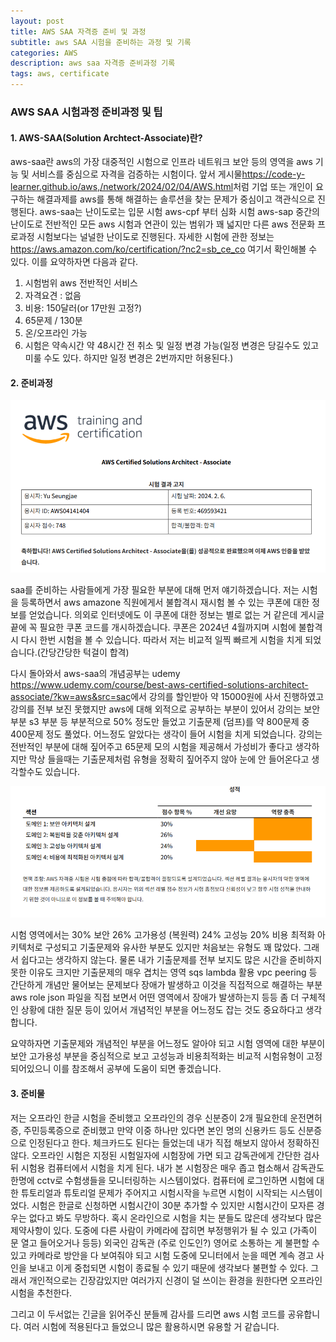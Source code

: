 ```yaml
---
layout: post
title: AWS SAA 자격증 준비 및 과정
subtitle: aws SAA 시험을 준비하는 과정 및 기록
categories: AWS
description: aws saa 자격증 준비과정 기록
tags: aws, certificate
---
```


### **AWS SAA 시험과정 준비과정 및 팁**

#### 1. AWS-SAA(Solution Archtect-Associate)란?

aws-saa란 aws의 가장 대중적인 시험으로 인프라 네트워크 보안 등의 영역을 aws 기능 및 서비스를 중심으로 자격을 검증하는 시험이다. 앞서 게시물<https://code-y-learner.github.io/aws,/network/2024/02/04/AWS.html>처럼 기업 또는 개인이 요구하는 해결과제를 aws를 통해 해결하는 솔루션을 찾는 문제가 중심이고 객관식으로 진행된다.
aws-saa는 난이도로는 입문 시험 aws-cpf 부터 심화 시험 aws-sap 중간의 난이도로  전반적인 모든 aws 시험과 연관이 있는 범위가 꽤 넓지만 다른 aws 전문화 프로과정 시험보다는 널널한 난이도로 진행된다.
자세한 시험에 관한 정보는 <https://aws.amazon.com/ko/certification/?nc2=sb_ce_co> 여기서 확인해볼 수 있다.
이를 요약하자면 다음과 같다.
1. 시험범위 aws 전반적인 서비스
2. 자격요견 : 없음
3. 비용: 150달러(or 17만원 고정?)
4. 65문제 / 130분
5. 온/오프라인 가능
6. 시험은 약속시간 약 48시간 전 취소 및 일정 변경 가능(일정 변경은 당길수도 있고 미룰 수도 있다. 하지만 일정 변경은 2번까지만 허용된다.)

#### 2. 준비과정

![Untitled](/assets/images/2024-02-06-AWS/saa-pass.png)

saa를 준비하는 사람들에게 가장 필요한 부분에 대해 먼저 얘기하겠습니다. 저는 시험을 등록하면서 aws amazone 직원에게서 불합격시 재시험 볼 수 있는 쿠폰에 대한 정보를 얻었습니다. 의외로 인터넷에도 이 쿠폰에 대한 정보는 별로 없는 거 같은데 게시글 끝에 꼭 필요한 쿠폰 코드를 개시하겠습니다. 쿠폰은 2024년 4월까지며 시험에 불합격시 다시 한번 시험을 볼 수 있습니다. 따라서 저는 비교적 일찍 빠르게 시험을 치게 되었습니다.(간당간당한 턱걸이 합격)

다시 돌아와서 aws-saa의 개념공부는 udemy <https://www.udemy.com/course/best-aws-certified-solutions-architect-associate/?kw=aws&src=sac>에서 강의를 할인받아 약 15000원에 사서 진행하였고 강의를 전부 보진 못했지만 aws에 대해 외적으로 공부하는 부분이 있어서 강의는 보안 부분 s3 부분 등 부분적으로 50% 정도만 들었고 기출문제 (덤프)를 약 800문제 중 400문제 정도 풀었다. 어느정도 알았다는 생각이 들어 시험을 치게 되었습니다. 강의는 전반적인 부분에 대해 짚어주고 65문제 모의 시험을 제공해서 가성비가 좋다고 생각하지만 막상 들을때는 기출문제처럼 유형을 정확히 짚어주지 않아 눈에 안 들어온다고 생각할수도 있습니다.

![Untitled](/assets/images/2024-02-06-AWS/saa-pass2.png)

시험 영역에서는 30% 보안 26% 고가용성 (복원력) 24% 고성능 20% 비용 최적화 아키텍처로 구성되고 기출문제와 유사한 부분도 있지만 처음보는 유형도 꽤 많았다. 그래서 쉽다고는 생각하지 않는다. 물론 내가 기출문제를 전부 보지도 많은 시간을 준비하지 못한 이유도 크지만 기출문제의 매우 겹치는 영역 sqs lambda 활용 vpc peering 등 간단하게 개념만 물어보는 문제보다 장애가 발생하고 이것을 직접적으로 해결하는 부분 aws role json 파일을 직접 보면서 어떤 영역에서 장애가 발생하는지 등등 좀 더 구체적인 상황에 대한 질문 등이 있어서 개념적인 부분을 어느정도 잡는 것도 중요하다고 생각합니다.

요약하자면 기출문제와 개념적인 부분을 어느정도 알아야 되고 시험 영역에 대한 부분이 보안 고가용성 부분을 중심적으로 보고 고성능과 비용최적화는 비교적 시험유형이 고정되어있으니 이를 참조해서 공부에 도움이 되면 좋겠습니다.

#### 3. 준비물

저는 오프라인 한글 시험을 준비했고 오프라인의 경우 신분증이 2개 필요한데 운전면허증, 주민등록증으로 준비했고 만약 이중 하나만 있다면 본인 명의 신용카드 등도 신분증으로 인정된다고 한다. 체크카드도 된다는 들었는데 내가 직접 해보지 않아서 정확하진 않다. 오프라인 시험은 지정된 시험일자에 시험장에 가면 되고 감독관에게 간단한 검사 뒤 시험용 컴퓨터에서 시험을 치게 된다. 내가 본 시험장은 매우 좁고 협소해서 감독관도 한명에 cctv로 수험생들을 모니터링하는 시스템이었다. 컴퓨터에 로그인하면 시험에 대한 튜토리얼과 튜토리얼 문제가 주어지고 시험시작을 누르면 시험이 시작되는 시스템이었다. 시험은 한글로 신청하면 시험시간이 30분 추가할 수 있지만 시험시간이 모자른 경우는 없다고 봐도 무방하다.
혹시 온라인으로 시험을 치는 분들도 많은데 생각보다 많은 제약사항이 있다. 도중에 다른 사람이 카메라에 잡히면 부정행위가 될 수 있고 (가족이 문 열고 들어오거나 등등) 외국인 감독관 (주로 인도인?) 영어로 소통하는 게 불편할 수 있고 카메라로 방안을 다 보여줘야 되고 시험 도중에 모니터에서 눈을 떼면 계속 경고 사인을 보내고 이게 중첩되면 시험이 종료될 수 있기 때문에 생각보다 불편할 수 있다. 그래서 개인적으로는 긴장감있지만 여러가지 신경이 덜 쓰이는 환경을 원한다면 오프라인 시험을 추천한다.

그리고 이 두서없는 긴글을 읽어주신 분들께 감사를 드리면 aws 시험 코드를 공유합니다. 여러 시험에 적용된다고 들었으니 많은 활용하시면 유용할 거 같습니다. <AWSRETAKE24>